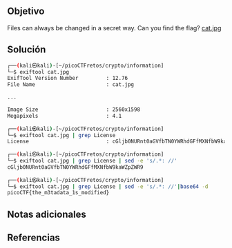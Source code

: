 ## Objetivo
Files can always be changed in a secret way. Can you find the flag? [cat.jpg](https://mercury.picoctf.net/static/a614a27d4cb251d04c7d2f3f3f76a965/cat.jpg)

## Solución
```bash
┌──(kali㉿kali)-[~/picoCTFretos/crypto/information]
└─$ exiftool cat.jpg 
ExifTool Version Number         : 12.76
File Name                       : cat.jpg

...

Image Size                      : 2560x1598
Megapixels                      : 4.1
                                                                             
┌──(kali㉿kali)-[~/picoCTFretos/crypto/information]
└─$ exiftool cat.jpg | grep License
License                         : cGljb0NURnt0aGVfbTN0YWRhdGFfMXNfbW9kaWZpZWR9
                                                                             
┌──(kali㉿kali)-[~/picoCTFretos/crypto/information]
└─$ exiftool cat.jpg | grep License | sed -e 's/.*: //'
cGljb0NURnt0aGVfbTN0YWRhdGFfMXNfbW9kaWZpZWR9
                                                                             
┌──(kali㉿kali)-[~/picoCTFretos/crypto/information]
└─$ exiftool cat.jpg | grep License | sed -e 's/.*: //'|base64 -d
picoCTF{the_m3tadata_1s_modified} 
```
## Notas adicionales
## Referencias
